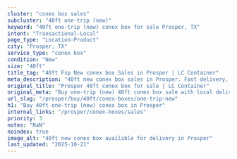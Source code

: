 ```yaml
---
cluster: "conex box sales"
subcluster: "40ft one-trip (new)"
keyword: "40ft one-trip (new) conex box for sale Prosper, TX"
intent: "Transactional-Local"
page_type: "Location-Product"
city: "Prosper, TX"
service_type: "conex box"
condition: "New"
size: "40ft"
title_tag: "40ft Fsp New conex box Sales in Prosper | LC Container"
meta_description: "40ft new conex box sales in Prosper. Fast delivery, competitive pricing. Serving conex boxes area. Quote ID: 1A7. Call (214) 524-4168 for your free quote today."
original_title: "Prosper 40ft conex box for sale | LC Container"
original_meta: "Buy one-trip (new) 40ft conex box sale with local delivery in Prosper, TX. LC Container — local Since 2003. Request a fast quote today."
url_slug: "/prosper/buy/40ft/conex-boxes/one-trip-new"
h1: "Buy 40ft one-trip (new) conex box in Prosper"
internal_links: "/prosper/conex-boxes/sales"
priority: 3
notes: "NaN"
noindex: true
image_alt: "40ft new conex box available for delivery in Prosper"
last_updated: "2025-10-21"
---
```


<!-- TODO: Add unique city/inventory copy, images, and internal links here. -->
